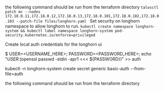 the following command should be run from the terraform directory
`talosctl patch mc --nodes 172.18.0.11,172.18.0.12,172.18.0.13,172.18.0.101,172.18.0.102,172.18.0.103 --patch-file files/longhorn.yaml `
Set security on longhorn namespace to allow longhorn to run. 
`kubectl create namespace longhorn-system && kubectl label namespace longhorn-system pod-security.kubernetes.io/enforce=privileged`

Create local auth credentials for the longhorn ui

$ USER=<USERNAME_HERE>; PASSWORD=<PASSWORD_HERE>; echo "${USER}:$(openssl passwd -stdin -apr1 <<< ${PASSWORD})" >> auth

kubectl -n longhorn-system create secret generic basic-auth --from-file=auth

the following command should be run from the terraform directory
